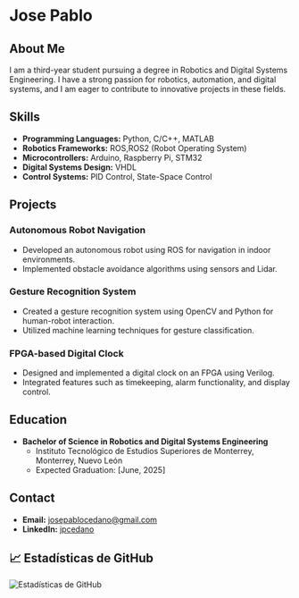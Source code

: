 # Jose Pablo

## About Me

I am a third-year student pursuing a degree in Robotics and Digital Systems Engineering. I have a strong passion for robotics, automation, and digital systems, and I am eager to contribute to innovative projects in these fields.

## Skills

- **Programming Languages:** Python, C/C++, MATLAB
- **Robotics Frameworks:** ROS,ROS2 (Robot Operating System)
- **Microcontrollers:** Arduino, Raspberry Pi, STM32
- **Digital Systems Design:** VHDL
- **Control Systems:** PID Control, State-Space Control

## Projects

### Autonomous Robot Navigation
- Developed an autonomous robot using ROS for navigation in indoor environments.
- Implemented obstacle avoidance algorithms using sensors and Lidar.

### Gesture Recognition System
- Created a gesture recognition system using OpenCV and Python for human-robot interaction.
- Utilized machine learning techniques for gesture classification.

### FPGA-based Digital Clock
- Designed and implemented a digital clock on an FPGA using Verilog.
- Integrated features such as timekeeping, alarm functionality, and display control.

## Education

- **Bachelor of Science in Robotics and Digital Systems Engineering**
  - Instituto Tecnológico de Estudios Superiores de Monterrey, Monterrey, Nuevo León
  - Expected Graduation: [June, 2025]

## Contact

- **Email:** [josepablocedano@gmail.com](josepablocedano@gmail.com)
- **LinkedIn:** [jpcedano](https://www.linkedin.com/in/jpcedano/)

## 📈 Estadísticas de GitHub
![Estadísticas de GitHub](https://github-readme-stats.vercel.app/api?username=TuNombreDeUsuario&show_icons=true&theme=radical)
